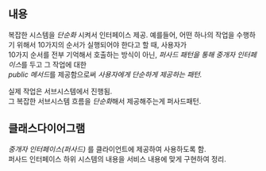 ## 내용
복잡한 시스템을 *단순화* 시켜서 인터페이스 제공.
예를들어, 어떤 하나의 작업을 수행하기 위해서 10가지의 순서가 실행되어야 한다고 할 때, 사용자가  
10가지 순서를 전부 기억해서 호출하는 방식이 아닌, *퍼사드 패턴을 통해 중개자 인터페이스*를 두고 그 작업에 대한   
*public 메서드*를 제공함으로써 *사용자에게 단순하게 제공하는 패턴.*

실제 작업은 서브시스템에서 진행됨.  
그 복잡한 서브시스템 흐름을 *단순화*해서 제공해주는게 퍼사드패턴.



## 클래스다이어그램
*중개자 인터페이스(퍼사드)* 를 클라이언트에 제공하여 사용하도록 함.  
퍼사드 인터페이스 하위 시스템의 내용을 서비스 내용에 맞게 구현하여 정리.
